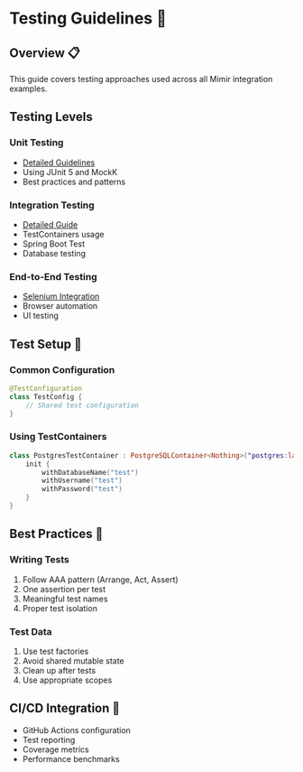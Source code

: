 # Testing Guidelines 🧪

## Overview 📋
This guide covers testing approaches used across all Mimir integration examples.

## Testing Levels

### Unit Testing
- [Detailed Guidelines](unit-testing.md)
- Using JUnit 5 and MockK
- Best practices and patterns

### Integration Testing
- [Detailed Guide](integration-testing.md)
- TestContainers usage
- Spring Boot Test
- Database testing

### End-to-End Testing
- [Selenium Integration](selenium.md)
- Browser automation
- UI testing

## Test Setup 🔧

### Common Configuration
```kotlin
@TestConfiguration
class TestConfig {
    // Shared test configuration
}
```

### Using TestContainers
```kotlin
class PostgresTestContainer : PostgreSQLContainer<Nothing>("postgres:latest") {
    init {
        withDatabaseName("test")
        withUsername("test")
        withPassword("test")
    }
}
```

## Best Practices 🎯

### Writing Tests
1. Follow AAA pattern (Arrange, Act, Assert)
2. One assertion per test
3. Meaningful test names
4. Proper test isolation

### Test Data
1. Use test factories
2. Avoid shared mutable state
3. Clean up after tests
4. Use appropriate scopes

## CI/CD Integration 🚀
- GitHub Actions configuration
- Test reporting
- Coverage metrics
- Performance benchmarks